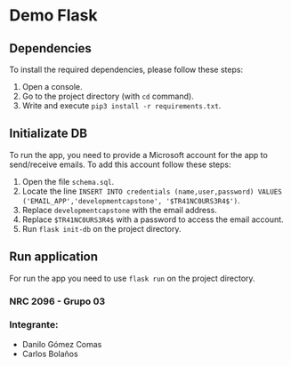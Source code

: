 # Demo Flask

## Dependencies
To install the required dependencies, please follow these steps:

1. Open a console.
2. Go to the project directory (with `cd` command).
3. Write and execute `pip3 install -r requirements.txt`.

## Initializate DB
To run the app, you need to provide a Microsoft account for the app to send/receive emails. To add this account follow these steps:

1. Open the file `schema.sql`.
2. Locate the line `INSERT INTO credentials (name,user,password) VALUES ('EMAIL_APP','developmentcapstone', '$TR41NC0URS3R4$')`.
3. Replace `developmentcapstone` with the email address.
4. Replace `$TR41NC0URS3R4$` with a password to access the email account.
5. Run `flask init-db` on the project directory.

## Run application
For run the app you need to use `flask run` on the project directory.

### NRC 2096 - Grupo 03

### Integrante: 
- Danilo Gómez Comas
- Carlos Bolaños